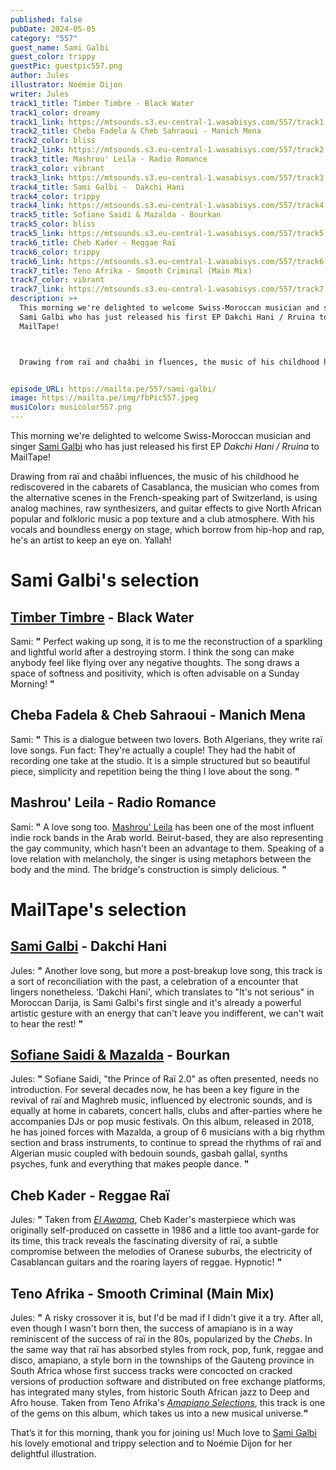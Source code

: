 ```yaml
---
published: false
pubDate: 2024-05-05
category: "557"
guest_name: Sami Galbi
guest_color: trippy
guestPic: guestpic557.png
author: Jules
illustrator: Noémie Dijon
writer: Jules
track1_title: Timber Timbre - Black Water
track1_color: dreamy
track1_link: https://mtsounds.s3.eu-central-1.wasabisys.com/557/track1.mp3
track2_title: Cheba Fadela & Cheb Sahraoui - Manich Mena
track2_color: bliss
track2_link: https://mtsounds.s3.eu-central-1.wasabisys.com/557/track2.mp3
track3_title: Mashrou' Leila - Radio Romance
track3_color: vibrant
track3_link: https://mtsounds.s3.eu-central-1.wasabisys.com/557/track3.mp3
track4_title: Sami Galbi -  Dakchi Hani
track4_color: trippy
track4_link: https://mtsounds.s3.eu-central-1.wasabisys.com/557/track4.mp3
track5_title: Sofiane Saidi & Mazalda - Bourkan
track5_color: bliss
track5_link: https://mtsounds.s3.eu-central-1.wasabisys.com/557/track5.mp3
track6_title: Cheb Kader - Reggae Raï
track6_color: trippy
track6_link: https://mtsounds.s3.eu-central-1.wasabisys.com/557/track6.mp3
track7_title: Teno Afrika - Smooth Criminal (Main Mix)
track7_color: vibrant
track7_link: https://mtsounds.s3.eu-central-1.wasabisys.com/557/track7.mp3
description: >+
  This morning we're delighted to welcome Swiss-Moroccan musician and singer
  Sami Galbi who has just released his first EP Dakchi Hani / Rruina to
  MailTape!



  Drawing from raï and chaâbi in fluences, the music of his childhood he rediscovered in the cabarets of Casablanca, the Swiss-Moroccan musician is using analog machines, raw synthesizers, and guitar effects to give North African popular and folkloric music a pop texture and a club atmosphere. With his vocals and boundless energy on stage, which borrow from hip-hop and rap, he's an artist to keep an eye on! 


episode_URL: https://mailta.pe/557/sami-galbi/
image: https://mailta.pe/img/fbPic557.jpeg
musiColor: musicolor557.png
---
```

This morning we're delighted to welcome Swiss-Moroccan musician and singer [Sami Galbi](https://samigalbi.bandcamp.com/) who has just released his first EP <i>Dakchi Hani / Rruina</i> to MailTape!

Drawing from raï and chaâbi influences, the music of his childhood he rediscovered in the cabarets of Casablanca, the musician who comes from the alternative scenes in the French-speaking part of Switzerland, is using analog machines, raw synthesizers, and guitar effects to give North African popular and folkloric music a pop texture and a club atmosphere. With his vocals and boundless energy on stage, which borrow from hip-hop and rap, he's an artist to keep an eye on. Yallah!

# Sami Galbi's selection

## [Timber Timbre](https://timbertimbrefth.bandcamp.com/) - Black Water

Sami: **"** Perfect waking up song, it is to me the reconstruction of a sparkling and lightful world after a destroying storm. I think the song can make anybody feel like flying over any negative thoughts. The song draws a space of softness and positivity, which is often advisable on a Sunday Morning! **"** 

## Cheba Fadela & Cheb Sahraoui - Manich Mena

Sami: **"** This is a dialogue between two lovers. Both Algerians, they write raï love songs. Fun fact: They're actually a couple! They had the habit of recording one take at the studio. It is a simple structured but so beautiful piece, simplicity and repetition being the thing I love about the song. **"**

## Mashrou' Leila - Radio Romance

Sami: **"** A love song too. [Mashrou' Leila](https://www.instagram.com/mashrouleila/?hl=fr) has been one of the most influent indie rock bands in the Arab world. Beirut-based, they are also representing the gay community, which hasn't been an advantage to them. Speaking of a love relation with melancholy, the singer is using metaphors between the body and the mind. The bridge's construction is simply delicious. **"** 

# MailTape's selection

## [Sami Galbi](https://samigalbi.bandcamp.com/) - Dakchi Hani

Jules: **"** Another love song, but more a post-breakup love song, this track is a sort of reconciliation with the past, a celebration of a encounter that lingers nonetheless. 'Dakchi Hani', which translates to "It's not serious" in Moroccan Darija, is Sami Galbi's first single and it's already a powerful artistic gesture with an energy that can't leave you indifferent, we can't wait to hear the rest! **"** 

## [Sofiane Saidi & Mazalda](https://sofianesaidimazalda.bandcamp.com/album/el-ndjoum) - Bourkan

 Jules: **"** Sofiane Saidi, "the Prince of Raï 2.0" as often presented, needs no introduction. For several decades now, he has been a key figure in the revival of raï and Maghreb music, influenced by electronic sounds, and is equally at home in cabarets, concert halls, clubs and after-parties where he accompanies DJs or pop music festivals. On this album, released in 2018, he has joined forces with Mazalda, a group of 6 musicians with a big rhythm section and brass instruments, to continue to spread the rhythms of raï and Algerian music coupled with bedouin sounds, gasbah gallal, synths psyches, funk and everything that makes people dance. **"** 

## Cheb Kader - Reggae Raï

 Jules: **"** Taken from <i>[El Awama](https://elmir-records.bandcamp.com/album/el-awama)</i>, Cheb Kader's masterpiece which was originally self-produced on cassette in 1986 and a little too avant-garde for its time, this track reveals the fascinating diversity of raï, a subtle compromise between the melodies of Oranese suburbs, the electricity of Casablancan guitars and the roaring layers of reggae. Hypnotic! **"** 

## Teno Afrika - Smooth Criminal (Main Mix)

 Jules: **"** A risky crossover it is, but I'd be mad if I didn't give it a try. After all, even though I wasn't born then, the success of amapiano is in a way reminiscent of the success of raï in the 80s, popularized by the <i>Chebs</i>. In the same way that raï has absorbed styles from rock, pop, funk, reggae and disco, amapiano, a style born in the townships of the Gauteng province in South Africa whose first success tracks were concocted on cracked versions of production software and distributed on free exchange platforms, has integrated many styles, from historic South African jazz to Deep and Afro house. Taken from Teno Afrika's <i>[Amapiano Selections](https://tenoafrika.bandcamp.com/album/amapiano-selections)</i>, this track is one of the gems on this album, which takes us into a new musical universe.**"** 

That’s it for this morning, thank you for joining us! Much love to [Sami Galbi](https://samigalbi.bandcamp.com/) his lovely emotional and trippy selection and to Noémie Dijon for her delightful illustration.
